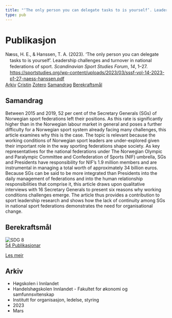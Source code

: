 ```yaml
---
title: "‘The only person you can delegate tasks to is yourself’. Leadership challenges and turnover in national federations of sport"
type: pub
---
```

<h1>Publikasjon</h1>
<article id="csl-bib-container-DVS85P98" class="csl-bib-container">
  <div class="csl-bib-body" style="line-height: 1.35; padding-left: 1em; text-indent:-1em;">
  <div class="csl-entry">N&#xE6;ss, H. E., &amp; Hanssen, T. A. (2023). &#x2018;The only person you can delegate tasks to is yourself&#x2019;. Leadership challenges and turnover in national federations of sport. <i>Scandinavian Sport Studies Forum</i>, <i>14</i>, 1&#x2013;27. <a href="https://sportstudies.org/wp-content/uploads/2023/03/sssf-vol-14-2023-p1-27-naess-hanssen.pdf">https://sportstudies.org/wp-content/uploads/2023/03/sssf-vol-14-2023-p1-27-naess-hanssen.pdf</a></div>
</div>
  <div class="csl-bib-buttons">
    <a href="#taxonomy-article-DVS85P98" class="csl-bib-button">Arkiv</a>
    <a href="https://app.cristin.no/results/show.jsf?id=2130438" alt="Cristin URL" class="csl-bib-button">Cristin</a>
    <a href="http://zotero.org/groups/5022929/items/DVS85P98" alt="Zotero URL" class="csl-bib-button">Zotero</a>
    <a href="#abstract-article-DVS85P98" class="csl-bib-button">Samandrag</a>
    <a href="#sdg-article-DVS85P98" class="csl-bib-button">Berekraftsmål</a>
  </div>
  <div id="csl-bib-meta-container-DVS85P98"></div>
</article>
<div id="csl-bib-meta-DVS85P98" class="csl-bib-meta">
  <article id="abstract-article-DVS85P98" class="abstract-article">
    <h1>Samandrag</h1>
    Between 2015 and 2019, 52 per cent of the Secretary Generals (SGs) of Norwegian sport federations left their positions. As this rate is significantly 
higher than in the Norwegian labour market in general and poses a further 
difficulty for a Norwegian sport system already facing many challenges, 
this article examines why this is the case. The topic is relevant because the 
working conditions of Norwegian sport leaders are under-explored given 
their important role in the way sporting federations shape society. As key 
representatives for the national federations under The Norwegian Olympic 
and Paralympic Committee and Confederation of Sports (NIF) umbrella, 
SGs and Presidents have responsibility for NIF’s 1.9 million members and 
are instrumental in managing a total worth of approximately 34 billion euros. Because SGs can be said to be more integrated than Presidents into the 
daily management of federations and into the human relationship responsibilities that comprise it, this article draws upon qualitative interviews 
with 16 Secretary Generals to present six reasons why working conditions 
challenges emerge. The article thus provides a contribution to sport leadership research and shows how the lack of continuity among SGs in national sport federations demonstrates the need for organisational change.
  </article>
  <article id="sdg-article-DVS85P98" class="sdg-article">
    <h1>Berekraftsmål</h1>
    <div class="sdg-container"><div id="sdg8" class="sdg">
<img src="{{< params subfolder >}}images/sdg/sdg08_no.png" class="image" alt="SDG 8">
<div class="sdg-overlay">
<a href="{{< params subfolder >}}no/archive/?sdg=8#archive" class="sdg-publication-count"><span>54</span> Publikasjonar</a>
<p><a href="https://www.fn.no/om-fn/fns-baerekraftsmaal/anstendig-arbeid-og-oekonomisk-vekst?lang=nno-NO" class="sdg-read-more">Les meir</a></p>
</div>
</div></div>
  </article>
  <article id="taxonomy-article-DVS85P98" class="taxonomy-article">
    <h1>Arkiv</h1>
    <ul>
      <li>Høgskolen i Innlandet</li>
      <li>Handelshøgskolen Innlandet - Fakultet for økonomi og samfunnsvitenskap</li>
      <li>Institutt for organisasjon, ledelse, styring</li>
      <li>2023</li>
      <li>Mars</li>
    </ul>
  </article>
</div>

